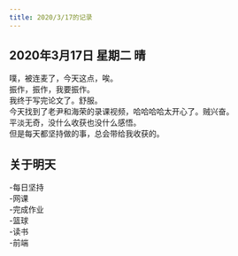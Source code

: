```yaml
---
title: 2020/3/17的记录
---
```

## 2020年3月17日 星期二 晴
噗，被连麦了，今天这点，唉。  
振作，振作，我要振作。  
我终于写完论文了。舒服。  
今天找到了老尹和海荣的录课视频，哈哈哈哈太开心了。贼兴奋。  
平淡无奇，没什么收获也没什么感悟。  
但是每天都坚持做的事，总会带给我收获的。
## 关于明天
-每日坚持  
-网课  
-完成作业  
-篮球  
-读书  
-前端